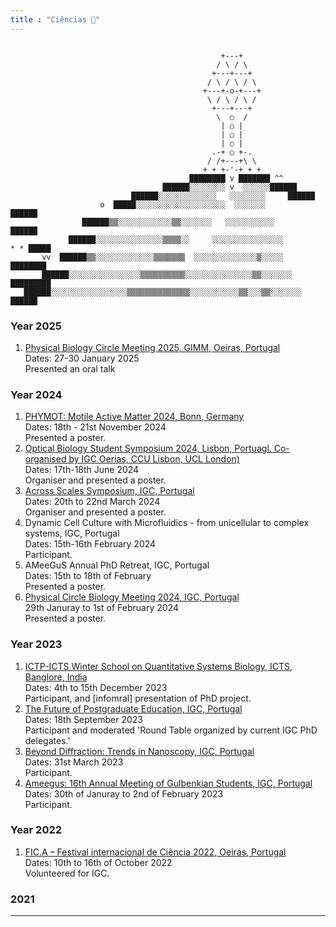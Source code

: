 ```yaml
---
title : "Ciências 🧛"
---
```




```goat
                                               
                                               +---+  
                                              / \ / \ 
                                             +---+---+       
                                            / \ / \ / \ 
                                           +---+-o-+---+
                                            \ / \ / \ /
                                             +---+---+
                                              \  ○  /
                                               | ○ |
                                               | ○ |
                                               | ○ |
                                             .-+ ○ +-.
                                            / /+---+\ \
                                           + + +-'-+ + +  
                                        ████████ v ███████ ^^                   
                                  ██████░░░░░░░░ v  ░░░░░░██████                  
                           ██████░░░░░░░░░░░░░   ░░░░░░░░     ██████             
                    o  █████░░░░░░░░░░░░░░░░░░░░  ░░░░░░░          ██████            
                ██████▒▒░░░░░░░░░░░░▒▒░░░░░░░   ░░░░░░░░░░░           ██████        
             ██████░░░░░░░░░░░░░░░▒▒▒▒░░     ░░░░░░░░░░░░░░░░          * * █████
       vv  ██████▒▒░░░░░░░░░░░░░▒▒▒▒▒▒▒  ░░░░░░░░░░░░░░▒░░░░░             ████████     
       ██████░░░░░░░░░░░░░░░░▒▒▒▒▒▒▒▒▒▒░░░░░░░░░░░░░░░▒▒░░░░░░░              █████████  
   ██████░░░░░░░░░░░░░░░░░▒▒▒▒▒▒▒▒▒▒▒▒▒▒░░░░░░░░░░░▒▒░░░▒▒░░░░░░░                   ██████
```


<centre>
<div class="timeline">
  <div class="outer">
    <div class="card">
      <div class="info">
        <h3 class="title">
          Year 2025
        </h3>
        <p>
          <ol>
            <li><a href="https://igc.idloom.events/circle-meeting-2025">Physical Biology Circle Meeting 2025, GIMM, Oeiras, Portugal</a><br>Dates: 27-30 January 2025<br> Presented an oral talk</li>
          </ol>
        </p>
      </div>
    </div>
    <div class="card">
      <div class="info">
        <h3 class="title">
          Year 2024
        </h3>
        <p>
          <ol>
            <li><a href="https://events.hifis.net/event/1604/">PHYMOT: Motile Active Matter 2024, Bonn, Germany</a><br>Dates: 18th - 21st November 2024<br> Presented a poster.</li>
            <li> <a href="https://x.com/phd_igc/status/1802787243188527150">Optical Biology Student Symposium 2024, Lisbon, Portuagl. Co-organised by IGC Oerias, CCU Lisbon, UCL London)</a><br>Dates: 17th-18th June 2024<br> Organiser and presented a poster.</li>
            <li> <a href="https://gulbenkian.pt/ciencia/agenda/biology-across-scales-symposium/Biology">Across Scales Symposium, IGC, Portugal</a><br>Dates: 20th to 22nd March 2024<br> Organiser and presented a poster.</li>
            <li><a>Dynamic Cell Culture with Microfluidics - from unicellular to complex systems, IGC, Portugal</a><br>Dates: 15th-16th February 2024<br>Participant.</li>
            <li> <a>AMeeGuS Annual PhD Retreat, IGC, Portugal</a><br>Dates: 15th to 18th of February<br>Presented a poster.</li>
            <li> <a href="https://gulbenkian.pt/ciencia/agenda/physical-biology-circle-meeting-2024/">Physical Circle Biology Meeting 2024, IGC, Portugal</a><br>29th Januray to 1st of February 2024<br>Presented a poster.</li>
          </ol>
        </p>
      </div>
    </div>
    <div class="card">
      <div class="info">
        <h3 class="title">Year 2023
        </h3>
        <p>
          <ol>
            <li> <a href="https://www.icts.res.in/program/QSB2023">ICTP-ICTS Winter School on Quantitative Systems Biology, ICTS, Banglore, India</a><br>Dates: 4th to 15th December 2023<br>Participant, and [infomral] presentation of PhD project.</li>
            <li> <a href="https://gulbenkian.pt/ciencia/agenda/beyond-diffraction-trends-in-nanoscopy/">The Future of Postgraduate Education, IGC, Portugal</a><br>Dates: 18th September 2023<br>Participant and moderated 'Round Table organized by current IGC PhD delegates.'</li>
            <li> <a href="https://gulbenkian.pt/ciencia/agenda/beyond-diffraction-trends-in-nanoscopy/">Beyond Diffraction: Trends in Nanoscopy, IGC, Portugal</a><br>Dates: 31st March 2023<br>Participant.</li>
            <li> <a href="https://gulbenkian.pt/ciencia/agenda/beyond-diffraction-trends-in-nanoscopy/">Ameegus: 16th Annual Meeting of Gulbenkian Students, IGC, Portugal</a><br>Dates: 30th of Januray to 2nd of February 2023<br>Participant.</li>
          </ol>
        </p>
      </div>
    </div>
    <div class="card">
      <div class="info">
        <h3 class="title">
          Year 2022
        </h3>
        <p>
          <ol>
            <li> <a href="https://www.oeiras.pt/-/fica-2022">FIC.A – Festival internacional de Ciência 2022, Oeiras, Portugal</a><br>Dates: 10th to 16th of October 2022<br>Volunteered for IGC.</li>
          </ol>
        </p>
      </div>
    </div>
    <div class="card">
      <div class="info">
        <h3 class="title">
          2021
        </h3>
        <p>
        </p>
    </div>
  </div>
</div></centre>

---